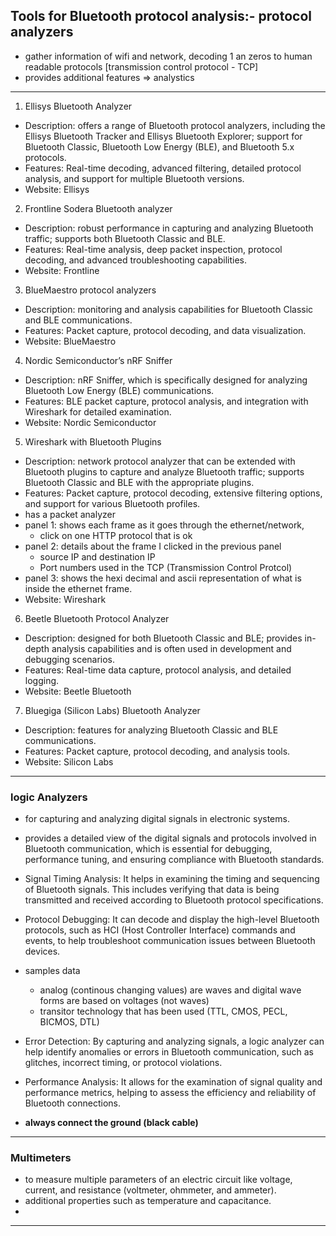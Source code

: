 ## Tools for Bluetooth protocol analysis:- protocol analyzers

- gather information of wifi and network, decoding 1 an zeros to human readable protocols [transmission control protocol - TCP]
- provides additional features => analystics

---

1. Ellisys Bluetooth Analyzer
* Description: offers a range of Bluetooth protocol analyzers, including the Ellisys Bluetooth Tracker and Ellisys Bluetooth Explorer; support for Bluetooth Classic, Bluetooth Low Energy (BLE), and Bluetooth 5.x protocols.
* Features: Real-time decoding, advanced filtering, detailed protocol analysis, and support for multiple Bluetooth versions.
* Website: Ellisys

2. Frontline Sodera Bluetooth analyzer
* Description: robust performance in capturing and analyzing Bluetooth traffic; supports both Bluetooth Classic and BLE.
* Features: Real-time analysis, deep packet inspection, protocol decoding, and advanced troubleshooting capabilities.
* Website: Frontline

3. BlueMaestro protocol analyzers
* Description: monitoring and analysis capabilities for Bluetooth Classic and BLE communications.
* Features: Packet capture, protocol decoding, and data visualization.
* Website: BlueMaestro

4. Nordic Semiconductor’s nRF Sniffer
* Description: nRF Sniffer, which is specifically designed for analyzing Bluetooth Low Energy (BLE) communications.
* Features: BLE packet capture, protocol analysis, and integration with Wireshark for detailed examination.
* Website: Nordic Semiconductor

5. Wireshark with Bluetooth Plugins
* Description: network protocol analyzer that can be extended with Bluetooth plugins to capture and analyze Bluetooth traffic; supports Bluetooth Classic and BLE with the appropriate plugins.
* Features: Packet capture, protocol decoding, extensive filtering options, and support for various Bluetooth profiles.
* has a packet analyzer
* panel 1: shows each frame as it goes through the ethernet/network,
  - click on one HTTP protocol that is ok
* panel 2: details about the frame I clicked in the previous panel
  - source IP and destination IP
  - Port numbers used in the TCP (Transmission Control Protcol)
* panel 3: shows the hexi decimal and ascii representation of what is inside the ethernet frame.
* Website: Wireshark

6. Beetle Bluetooth Protocol Analyzer
* Description: designed for both Bluetooth Classic and BLE; provides in-depth analysis capabilities and is often used in development and debugging scenarios.
* Features: Real-time data capture, protocol analysis, and detailed logging.
* Website: Beetle Bluetooth

7. Bluegiga (Silicon Labs) Bluetooth Analyzer
* Description: features for analyzing Bluetooth Classic and BLE communications.
* Features: Packet capture, protocol decoding, and analysis tools.
* Website: Silicon Labs

---

### logic Analyzers 

* for capturing and analyzing digital signals in electronic systems. 
* provides a detailed view of the digital signals and protocols involved in Bluetooth communication, which is essential for debugging, performance tuning, and ensuring compliance with Bluetooth standards.

* Signal Timing Analysis: It helps in examining the timing and sequencing of Bluetooth signals. This includes verifying that data is being transmitted and received according to Bluetooth protocol specifications.

* Protocol Debugging: It can decode and display the high-level Bluetooth protocols, such as HCI (Host Controller Interface) commands and events, to help troubleshoot communication issues between Bluetooth devices.

* samples data
  * analog (continous changing values) are waves and digital wave forms are based on voltages (not waves)
  * transitor technology that has been used (TTL, CMOS, PECL, BICMOS, DTL)

* Error Detection: By capturing and analyzing signals, a logic analyzer can help identify anomalies or errors in Bluetooth communication, such as glitches, incorrect timing, or protocol violations.

* Performance Analysis: It allows for the examination of signal quality and performance metrics, helping to assess the efficiency and reliability of Bluetooth connections.

- **always connect the ground (black cable)**
  
---

### Multimeters 
- to measure multiple parameters of an electric circuit like voltage, current, and resistance (voltmeter, ohmmeter, and ammeter).
- additional properties such as temperature and capacitance.
- 


---
